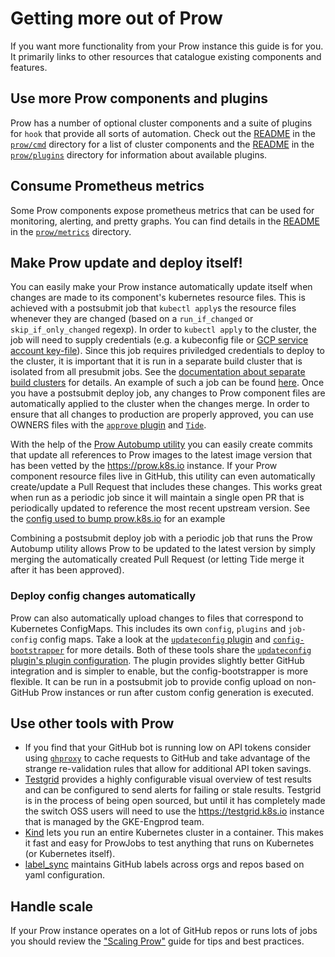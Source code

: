 # Getting more out of Prow

If you want more functionality from your Prow instance this guide is for you. It primarily links to other resources that catalogue existing components and features.

## Use more Prow components and plugins

Prow has a number of optional cluster components and a suite of plugins for `hook` that provide all sorts of automation. Check out the [README](/prow/cmd/README.md) in the [`prow/cmd`](/prow/cmd) directory for a list of cluster components and the [README](/prow/plugins/README.md) in the [`prow/plugins`](/prow/plugins) directory for information about available plugins.

## Consume Prometheus metrics

Some Prow components expose prometheus metrics that can be used for monitoring, alerting, and pretty graphs. You can find details in the [README](/prow/metrics/README.md) in the [`prow/metrics`](/prow/metrics) directory.

## Make Prow update and deploy itself!

You can easily make your Prow instance automatically update itself when changes
are made to its component's kubernetes resource files. This is achieved with a
postsubmit job that `kubectl apply`s the resource files whenever they are
changed (based on a `run_if_changed` or `skip_if_only_changed` regexp). In
order to `kubectl apply` to the cluster, the job will need to supply credentials
(e.g. a kubeconfig file or
[GCP service account key-file](/prow/gcloud-deployer-service-account.sh)). Since
this job requires priviledged credentials to deploy to the cluster, it is
important that it is run in a separate build cluster that is isolated from all
presubmit jobs. See the
[documentation about separate build clusters](/prow/scaling.md#separate-build-clusters)
for details. An example of such a job can be found
[here](https://github.com/istio/test-infra/blob/45526926b4f1cd09147d54d23abc4a4258e62860/prow/cluster/jobs/istio/test-infra/istio.test-infra.trusted.master.yaml#L2-L28).
Once you have a postsubmit deploy job, any changes to Prow component files are
automatically applied to the cluster when the changes merge. In order to ensure
that all changes to production are properly approved, you can use OWNERS files
with the [`approve` plugin](/prow/plugins/approve) and [`Tide`](/prow/cmd/tide).

With the help of the [Prow Autobump utility](/prow/cmd/generic-autobumper/README.md) you can easily create commits that update all references to Prow images to the latest image version that has been vetted by the https://prow.k8s.io instance. If your Prow component resource files live in GitHub, this utility can even automatically create/update a Pull Request that includes these changes. This works great when run as a periodic job since it will maintain a single open PR that is periodically updated to reference the most recent upstream version. See the [config used to bump prow.k8s.io](/config/prow/autobump-config/prow-component-autobump-config.yaml) for an example

Combining a postsubmit deploy job with a periodic job that runs the Prow Autobump utility allows Prow to be updated to the latest version by simply merging the automatically created Pull Request (or letting Tide merge it after it has been approved).

### Deploy config changes automatically

Prow can also automatically upload changes to files that correspond to Kubernetes ConfigMaps. This includes its own `config`, `plugins` and `job-config` config maps. Take a look at the [`updateconfig` plugin](/prow/plugins/updateconfig) and [`config-bootstrapper`](/prow/cmd/config-bootstrapper) for more details. Both of these tools share the [`updateconfig` plugin's plugin configuration](https://github.com/kubernetes/test-infra/blob/531f2a5e6b6fb60e3262340a86992029aa59808f/prow/plugins/config.go#L69). The plugin provides slightly better GitHub integration and is simpler to enable, but the config-bootstrapper is more flexible. It can be run in a postsubmit job to provide config upload on non-GitHub Prow instances or run after custom config generation is executed.

## Use other tools with Prow

* If you find that your GitHub bot is running low on API tokens consider using [`ghproxy`](/ghproxy) to cache requests to GitHub and take advantage of the strange re-validation rules that allow for additional API token savings.
* [Testgrid](/testgrid) provides a highly configurable visual overview of test results and can be configured to send alerts for failing or stale results. Testgrid is in the process of being open sourced, but until it has completely made the switch OSS users will need to use the https://testgrid.k8s.io instance that is managed by the GKE-Engprod team.
* [Kind](https://github.com/kubernetes-sigs/kind) lets you run an entire Kubernetes cluster in a container. This makes it fast and easy for ProwJobs to test anything that runs on Kubernetes (or Kubernetes itself).
* [label_sync](/label_sync) maintains GitHub labels across orgs and repos based on yaml configuration.

## Handle scale

If your Prow instance operates on a lot of GitHub repos or runs lots of jobs you should review the ["Scaling Prow"](/prow/scaling.md) guide for tips and best practices.
